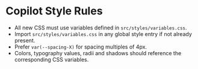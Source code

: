 # Copilot Style Rules

- All new CSS must use variables defined in `src/styles/variables.css`.
- Import `src/styles/variables.css` in any global style entry if not already present.
- Prefer `var(--spacing-X)` for spacing multiples of 4px.
- Colors, typography values, radii and shadows should reference the corresponding CSS variables.

